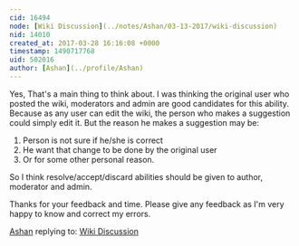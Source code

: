 ```yaml
---
cid: 16494
node: [Wiki Discussion](../notes/Ashan/03-13-2017/wiki-discussion)
nid: 14010
created_at: 2017-03-28 16:16:08 +0000
timestamp: 1490717768
uid: 502016
author: [Ashan](../profile/Ashan)
---
```


Yes, That's a main thing to think about. I was thinking the original user who posted the wiki, moderators and admin are good candidates for this ability. Because as any user can edit the wiki, the person who makes a suggestion could simply edit it. But the reason he makes a suggestion may be:

1. Person is not sure if he/she is correct
2. He want that change to be done by the original user
3. Or for some other personal reason. 

So I think resolve/accept/discard abilities should be given to author, moderator and admin. 

Thanks for your feedback and time. Please give any feedback as I'm very happy to know and correct my errors.


[Ashan](../profile/Ashan) replying to: [Wiki Discussion](../notes/Ashan/03-13-2017/wiki-discussion)

